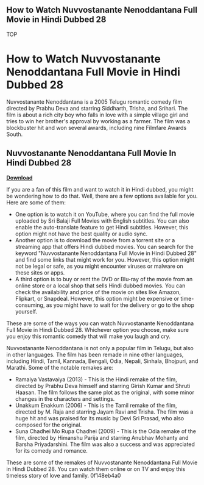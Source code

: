## How to Watch Nuvvostanante Nenoddantana Full Movie in Hindi Dubbed 28

 TOP 
# How to Watch Nuvvostanante Nenoddantana Full Movie in Hindi Dubbed 28
 
Nuvvostanante Nenoddantana is a 2005 Telugu romantic comedy film directed by Prabhu Deva and starring Siddharth, Trisha, and Srihari. The film is about a rich city boy who falls in love with a simple village girl and tries to win her brother's approval by working as a farmer. The film was a blockbuster hit and won several awards, including nine Filmfare Awards South.
 
## Nuvvostanante Nenoddantana Full Movie In Hindi Dubbed 28


[**Download**](https://www.google.com/url?q=https%3A%2F%2Ffancli.com%2F2tKGR9&sa=D&sntz=1&usg=AOvVaw2R6rvroTtOSseKjsVmuHyn)

 
If you are a fan of this film and want to watch it in Hindi dubbed, you might be wondering how to do that. Well, there are a few options available for you. Here are some of them:
 
- One option is to watch it on YouTube, where you can find the full movie uploaded by Sri Balaji Full Movies with English subtitles. You can also enable the auto-translate feature to get Hindi subtitles. However, this option might not have the best quality or audio sync.
- Another option is to download the movie from a torrent site or a streaming app that offers Hindi dubbed movies. You can search for the keyword "Nuvvostanante Nenoddantana Full Movie in Hindi Dubbed 28" and find some links that might work for you. However, this option might not be legal or safe, as you might encounter viruses or malware on these sites or apps.
- A third option is to buy or rent the DVD or Blu-ray of the movie from an online store or a local shop that sells Hindi dubbed movies. You can check the availability and price of the movie on sites like Amazon, Flipkart, or Snapdeal. However, this option might be expensive or time-consuming, as you might have to wait for the delivery or go to the shop yourself.

These are some of the ways you can watch Nuvvostanante Nenoddantana Full Movie in Hindi Dubbed 28. Whichever option you choose, make sure you enjoy this romantic comedy that will make you laugh and cry.
  
Nuvvostanante Nenoddantana is not only a popular film in Telugu, but also in other languages. The film has been remade in nine other languages, including Hindi, Tamil, Kannada, Bengali, Odia, Nepali, Sinhala, Bhojpuri, and Marathi. Some of the notable remakes are:

- Ramaiya Vastavaiya (2013) - This is the Hindi remake of the film, directed by Prabhu Deva himself and starring Girish Kumar and Shruti Haasan. The film follows the same plot as the original, with some minor changes in the characters and settings.
- Unakkum Enakkum (2006) - This is the Tamil remake of the film, directed by M. Raja and starring Jayam Ravi and Trisha. The film was a huge hit and was praised for its music by Devi Sri Prasad, who also composed for the original.
- Suna Chadhei Mo Rupa Chadhei (2009) - This is the Odia remake of the film, directed by Himanshu Parija and starring Anubhav Mohanty and Barsha Priyadarshini. The film was also a success and was appreciated for its comedy and romance.

These are some of the remakes of Nuvvostanante Nenoddantana Full Movie in Hindi Dubbed 28. You can watch them online or on TV and enjoy this timeless story of love and family.
 0f148eb4a0
